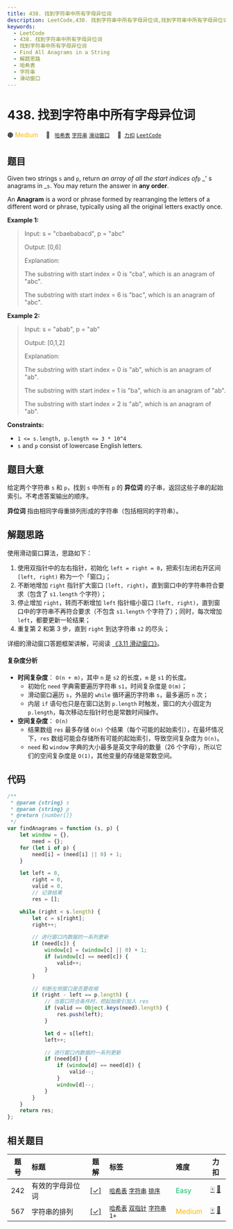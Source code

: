 ```yaml
---
title: 438. 找到字符串中所有字母异位词
description: LeetCode,438. 找到字符串中所有字母异位词,找到字符串中所有字母异位词,Find All Anagrams in a String,解题思路,哈希表,字符串,滑动窗口
keywords:
  - LeetCode
  - 438. 找到字符串中所有字母异位词
  - 找到字符串中所有字母异位词
  - Find All Anagrams in a String
  - 解题思路
  - 哈希表
  - 字符串
  - 滑动窗口
---
```


# 438. 找到字符串中所有字母异位词

🟠 <font color=#ffb800>Medium</font>&emsp; 🔖&ensp; [`哈希表`](/tag/hash-table.md) [`字符串`](/tag/string.md) [`滑动窗口`](/tag/sliding-window.md)&emsp; 🔗&ensp;[`力扣`](https://leetcode.cn/problems/find-all-anagrams-in-a-string) [`LeetCode`](https://leetcode.com/problems/find-all-anagrams-in-a-string)

## 题目

Given two strings `s` and `p`, return _an array of all the start indices
of_`p` _' s anagrams in _`s`. You may return the answer in **any order**.

An **Anagram** is a word or phrase formed by rearranging the letters of a
different word or phrase, typically using all the original letters exactly
once.

**Example 1:**

> Input: s = "cbaebabacd", p = "abc"
>
> Output: [0,6]
>
> Explanation:
>
> The substring with start index = 0 is "cba", which is an anagram of "abc".
>
> The substring with start index = 6 is "bac", which is an anagram of "abc".

**Example 2:**

> Input: s = "abab", p = "ab"
>
> Output: [0,1,2]
>
> Explanation:
>
> The substring with start index = 0 is "ab", which is an anagram of "ab".
>
> The substring with start index = 1 is "ba", which is an anagram of "ab".
>
> The substring with start index = 2 is "ab", which is an anagram of "ab".

**Constraints:**

- `1 <= s.length, p.length <= 3 * 10^4`
- `s` and `p` consist of lowercase English letters.

## 题目大意

给定两个字符串 `s` 和 `p`，找到 `s` 中所有 `p` 的 **异位词** 的子串，返回这些子串的起始索引。不考虑答案输出的顺序。

**异位词** 指由相同字母重排列形成的字符串（包括相同的字符串）。

## 解题思路

使用滑动窗口算法，思路如下：

1. 使用双指针中的左右指针，初始化 `left = right = 0`，把索引左闭右开区间 `[left, right)` 称为一个「窗口」；
2. 不断地增加 `right` 指针扩大窗口 `[left, right)`，直到窗口中的字符串符合要求（包含了 `s1.length` 个字符）；
3. 停止增加 `right`，转而不断增加 `left` 指针缩小窗口 `[left, right)`，直到窗口中的字符串不再符合要求（不包含 `s1.length` 个字符了）；同时，每次增加 `left`，都要更新一轮结果；
4. 重复第 2 和第 3 步，直到 `right` 到达字符串 `s2` 的尽头；

详细的滑动窗口答题框架讲解，可阅读 [《3.11 滑动窗口》](../book/slide_window.md)。

#### 复杂度分析

- **时间复杂度**： `O(n + m)`，其中 `n` 是 `s2` 的长度，`m` 是 `s1` 的长度。
  - 初始化 `need` 字典需要遍历字符串 `s1`，时间复杂度是 `O(m)`；
  - 滑动窗口遍历 `s`，外层的 `while` 循环遍历字符串 `s`，最多遍历 `n` 次；
  - 内层 `if` 语句也只是在窗口达到 `p.length` 时触发，窗口的大小固定为 `p.length`，每次移动左指针时也是常数时间操作。
- **空间复杂度**： `O(n)`
  - 结果数组 `res` 最多存储 `O(n)` 个结果（每个可能的起始索引），在最坏情况下，`res` 数组可能会存储所有可能的起始索引，导致空间复杂度为 `O(n)`。
  - `need` 和 `window` 字典的大小最多是英文字母的数量（26 个字母），所以它们的空间复杂度是 `O(1)`，其他变量的存储是常数空间。

## 代码

```javascript
/**
 * @param {string} s
 * @param {string} p
 * @return {number[]}
 */
var findAnagrams = function (s, p) {
	let window = {},
		need = {};
	for (let i of p) {
		need[i] = (need[i] || 0) + 1;
	}

	let left = 0,
		right = 0,
		valid = 0,
		// 记录结果
		res = [];

	while (right < s.length) {
		let c = s[right];
		right++;

		// 进行窗口内数据的一系列更新
		if (need[c]) {
			window[c] = (window[c] || 0) + 1;
			if (window[c] == need[c]) {
				valid++;
			}
		}

		// 判断左侧窗口是否要收缩
		if (right - left == p.length) {
			// 当窗口符合条件时，把起始索引加入 res
			if (valid == Object.keys(need).length) {
				res.push(left);
			}

			let d = s[left];
			left++;

			// 进行窗口内数据的一系列更新
			if (need[d]) {
				if (window[d] == need[d]) {
					valid--;
				}
				window[d]--;
			}
		}
	}
	return res;
};
```

## 相关题目

<!-- prettier-ignore -->
| 题号 | 标题 | 题解 | 标签 | 难度 | 力扣 |
| :------: | :------ | :------: | :------ | :------ | :------: |
| 242 | 有效的字母异位词 | [[✓]](/problem/0242.md) |  [`哈希表`](/tag/hash-table.md) [`字符串`](/tag/string.md) [`排序`](/tag/sorting.md) | <font color=#15bd66>Easy</font> | [🀄️](https://leetcode.cn/problems/valid-anagram) [🔗](https://leetcode.com/problems/valid-anagram) |
| 567 | 字符串的排列 | [[✓]](/problem/0567.md) |  [`哈希表`](/tag/hash-table.md) [`双指针`](/tag/two-pointers.md) [`字符串`](/tag/string.md) `1+` | <font color=#ffb800>Medium</font> | [🀄️](https://leetcode.cn/problems/permutation-in-string) [🔗](https://leetcode.com/problems/permutation-in-string) |